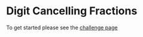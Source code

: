 # Digit Cancelling Fractions

To get started please see the [challenge page](https://projecteuler.net/problem=33)

